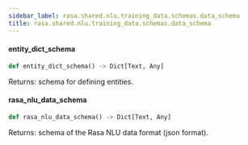 ```yaml
---
sidebar_label: rasa.shared.nlu.training_data.schemas.data_schema
title: rasa.shared.nlu.training_data.schemas.data_schema
---
```

#### entity\_dict\_schema

```python
def entity_dict_schema() -> Dict[Text, Any]
```

Returns: schema for defining entities.

#### rasa\_nlu\_data\_schema

```python
def rasa_nlu_data_schema() -> Dict[Text, Any]
```

Returns: schema of the Rasa NLU data format (json format).

